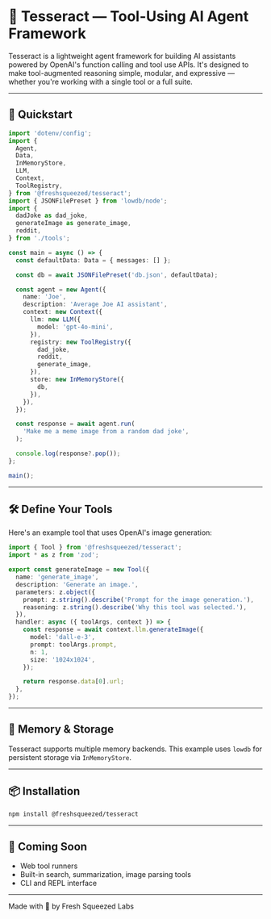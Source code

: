 # 🧠 Tesseract — Tool-Using AI Agent Framework

Tesseract is a lightweight agent framework for building AI assistants powered by OpenAI's function calling and tool use APIs. It's designed to make tool-augmented reasoning simple, modular, and expressive — whether you're working with a single tool or a full suite.

---

## 🚀 Quickstart

```ts
import 'dotenv/config';
import {
  Agent,
  Data,
  InMemoryStore,
  LLM,
  Context,
  ToolRegistry,
} from '@freshsqueezed/tesseract';
import { JSONFilePreset } from 'lowdb/node';
import {
  dadJoke as dad_joke,
  generateImage as generate_image,
  reddit,
} from './tools';

const main = async () => {
  const defaultData: Data = { messages: [] };

  const db = await JSONFilePreset('db.json', defaultData);

  const agent = new Agent({
    name: 'Joe',
    description: 'Average Joe AI assistant',
    context: new Context({
      llm: new LLM({
        model: 'gpt-4o-mini',
      }),
      registry: new ToolRegistry({
        dad_joke,
        reddit,
        generate_image,
      }),
      store: new InMemoryStore({
        db,
      }),
    }),
  });

  const response = await agent.run(
    'Make me a meme image from a random dad joke',
  );

  console.log(response?.pop());
};

main();
```

---

## 🛠 Define Your Tools

Here's an example tool that uses OpenAI's image generation:

```ts
import { Tool } from '@freshsqueezed/tesseract';
import * as z from 'zod';

export const generateImage = new Tool({
  name: 'generate_image',
  description: 'Generate an image.',
  parameters: z.object({
    prompt: z.string().describe('Prompt for the image generation.'),
    reasoning: z.string().describe('Why this tool was selected.'),
  }),
  handler: async ({ toolArgs, context }) => {
    const response = await context.llm.generateImage({
      model: 'dall-e-3',
      prompt: toolArgs.prompt,
      n: 1,
      size: '1024x1024',
    });

    return response.data[0].url;
  },
});
```

---

## 💾 Memory & Storage

Tesseract supports multiple memory backends. This example uses `lowdb` for persistent storage via `InMemoryStore`.

---

## 📦 Installation

```bash
npm install @freshsqueezed/tesseract
```

---

## 🧪 Coming Soon

- Web tool runners
- Built-in search, summarization, image parsing tools
- CLI and REPL interface

---

Made with 🍊 by Fresh Squeezed Labs
